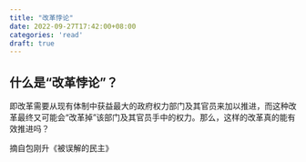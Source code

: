 ```yaml
---
title: "改革悖论"
date: 2022-09-27T17:42:00+08:00
categories: 'read'
draft: true
---
```


## 什么是“改革悖论”？

即改革需要从现有体制中获益最大的政府权力部门及其官员来加以推进，而这种改革最终又可能会“改革掉”该部门及其官员手中的权力。那么，这样的改革真的能有效推进吗？


摘自包刚升《被误解的民主》